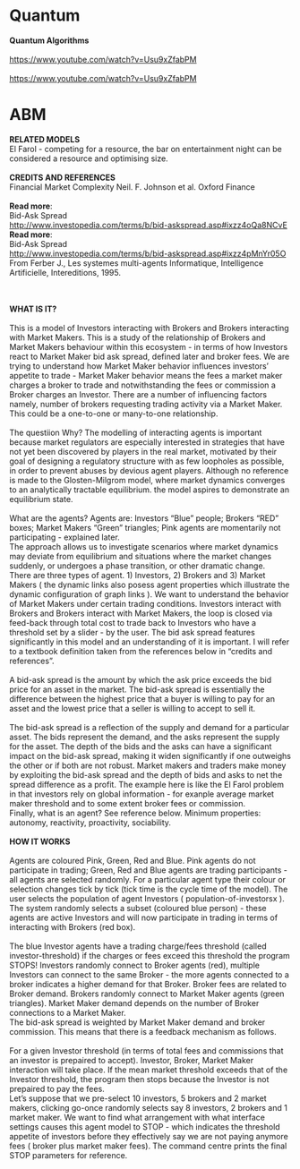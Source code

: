 # Quantum
**Quantum Algorithms**
<br>
<br>
https://www.youtube.com/watch?v=Usu9xZfabPM
<br>
<br>
https://www.youtube.com/watch?v=Usu9xZfabPM
<br>



# ABM
**RELATED MODELS**\
El Farol - competing for a resource, the bar on entertainment night can be considered a resource and optimising size.<br>
<br>**CREDITS AND REFERENCES**\
Financial Market Complexity Neil. F. Johnson et al. Oxford Finance <br><br> **Read more**: <br>Bid-Ask Spread<br> http://www.investopedia.com/terms/b/bid-askspread.asp#ixzz4oQa8NCvE <br>**Read more**:<br> Bid-Ask Spread<br> http://www.investopedia.com/terms/b/bid-askspread.asp#ixzz4pMnYr05O From Ferber J., Les systemes multi-agents Informatique, Intelligence Artificielle, Intereditions, 1995.

<br><br>
**WHAT IS IT?**<br><br>
This is a model of Investors interacting with Brokers and Brokers interacting with Market Makers. This is a study of the relationship of Brokers and Market Makers behaviour within this ecosystem - in terms of how Investors react to Market Maker bid ask spread, defined later and broker fees. We are trying to understand how Market Maker behavior influences investors’ appetite to trade - Market Maker behavior means the fees a market maker charges a broker to trade and notwithstanding the fees or commission a Broker charges an Investor. There are a number of influencing factors namely, number of brokers requesting trading activity via a Market Maker. This could be a one-to-one or many-to-one relationship.<br><br>
The questiion Why? The modelling of interacting agents is important because market regulators are especially interested in strategies that have not yet been discovered by players in the real market, motivated by their goal of designing a regulatory structure with as few loopholes as possible, in order to prevent abuses by devious agent players. Although no reference is made to the Glosten-Milgrom model, where market dynamics converges to an analytically tractable equilibrium. the model aspires to demonstrate an equilibrium state.<br><br>
What are the agents? Agents are: Investors “Blue” people; Brokers “RED” boxes; Market Makers “Green” triangles; Pink agents are momentarily not participating - explained later.<br>
The approach allows us to investigate scenarios where market dynamics may deviate from equilibrium and situations where the market changes suddenly, or undergoes a phase transition, or other dramatic change.<br>
There are three types of agent. 1) Investors, 2) Brokers and 3) Market Makers ( the dynamic links also posess agent properties which illustrate the dynamic configuration of graph links ). We want to understand the behavior of Market Makers under certain trading conditions. Investors interact with Brokers and Brokers interact with Market Makers, the loop is closed via feed-back through total cost to trade back to Investors who have a threshold set by a slider - by the user.
The bid ask spread features significantly in this model and an understanding of it is important. I will refer to a textbook definition taken from the references below in “credits and references”.<br><br>
A bid-ask spread is the amount by which the ask price exceeds the bid price for an asset in the market.
The bid-ask spread is essentially the difference between the highest price that a buyer is willing to pay for an asset and the lowest price that a seller is willing to accept to sell it.<br><br>
The bid-ask spread is a reflection of the supply and demand for a particular asset. The bids represent the demand, and the asks represent the supply for the asset. The depth of the bids and the asks can have a significant impact on the bid-ask spread, making it widen significantly if one outweighs the other or if both are not robust. Market makers and traders make money by exploiting the bid-ask spread and the depth of bids and asks to net the spread difference as a profit.
The example here is like the El Farol problem in that investors rely on global information - for exanple average market maker threshold and to some extent broker fees or commission.<br>
Finally, what is an agent? See reference below. Minimum properties: autonomy, reactivity, proactivity, sociability.<br>
<br>**HOW IT WORKS**<br><br>
Agents are coloured Pink, Green, Red and Blue. Pink agents do not participate in trading; Green, Red and Blue agents are trading participants - all agents are selected randomly. For a particular agent type their colour or selection changes tick by tick (tick time is the cycle time of the model).
The user selects the population of agent Investors ( population-of-investorsx ). The system randomly selects a subset (coloured blue person) - these agents are active Investors and will now participate in trading in terms of interacting with Brokers (red box).<br><br>
The blue Investor agents have a trading charge/fees threshold (called investor-threshold) if the charges or fees exceed this threshold the program STOPS! Investors randomly connect to Broker agents (red), multiple Investors can connect to the same Broker - the more agents connected to a broker indicates a higher demand for that
Broker. Broker fees are related to Broker demand. Brokers randomly connect to Market Maker agents (green triangles). Market Maker demand depends on the number of Broker connections to a Market Maker.<br>
The bid-ask spread is weighted by Market Maker demand and broker commission. This means that there is a feedback mechanism as follows.<br><br>
For a given Investor threshold (in terms of total fees and commissions that an investor is prepaired to accept). Investor, Broker, Market Maker interaction will take place. If the mean market threshold exceeds that of the Investor threshold, the program then stops because the Investor is not prepaired to pay the fees.<br>
Let’s suppose that we pre-select 10 investors, 5 brokers and 2 market makers, clicking go-once randomly selects say 8 investors, 2 brokers and 1 market maker. We want to find
what arrangement with what interface settings causes this agent model to STOP - which indicates the threshold appetite of investors before they effectively say we are not paying anymore fees ( broker plus market maker fees).
The command centre prints the final STOP parameters for reference.<br><br>
